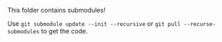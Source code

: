 This folder contains submodules!

Use `git submodule update --init --recursive` or `git pull --recurse-submodules` to get the code.

